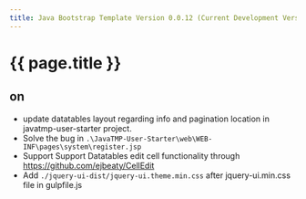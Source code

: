 ```yaml
---
title: Java Bootstrap Template Version 0.0.12 (Current Development Version)
---
```

# {{ page.title }}

## on
- update datatables layout regarding info and pagination location in javatmp-user-starter project.
- Solve the bug in `.\JavaTMP-User-Starter\web\WEB-INF\pages\system\register.jsp`
- Support Support Datatables edit cell functionality through https://github.com/ejbeaty/CellEdit
- Add `./jquery-ui-dist/jquery-ui.theme.min.css` after jquery-ui.min.css file in gulpfile.js
